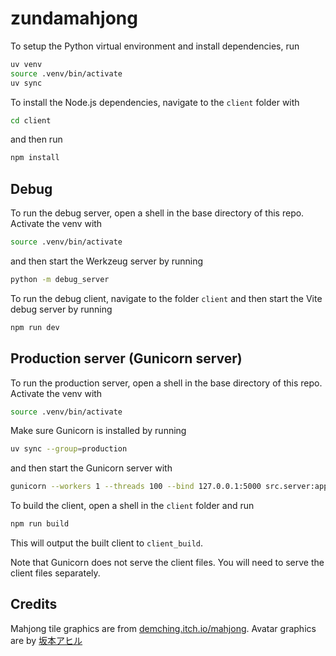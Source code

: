 # zundamahjong

To setup the Python virtual environment and install dependencies, run

```sh
uv venv
source .venv/bin/activate
uv sync
```

To install the Node.js dependencies, navigate to the `client` folder with

```sh
cd client
```

and then run

```sh
npm install
```

## Debug

To run the debug server, open a shell in the base directory of this repo.
Activate the venv with

```sh
source .venv/bin/activate
```

and then start the Werkzeug server by running

```sh
python -m debug_server
```

To run the debug client, navigate to the folder `client`
and then start the Vite debug server by running

```sh
npm run dev
```

## Production server (Gunicorn server)

To run the production server, open a shell in the base directory of this repo.
Activate the venv with

```sh
source .venv/bin/activate
```

Make sure Gunicorn is installed by running

```sh
uv sync --group=production
```

and then start the Gunicorn server with

```sh
gunicorn --workers 1 --threads 100 --bind 127.0.0.1:5000 src.server:app
```

To build the client, open a shell in the `client` folder and run

```sh
npm run build
```

This will output the built client to `client_build`.

Note that Gunicorn does not serve the client files.
You will need to serve the client files separately.

## Credits

Mahjong tile graphics are from [demching.itch.io/mahjong](https://demching.itch.io/mahjong).
Avatar graphics are by [坂本アヒル](https://www.pixiv.net/en/users/12147115)
